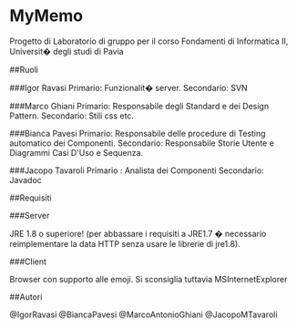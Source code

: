 # MyMemo

Progetto di Laboratorio di gruppo per il corso Fondamenti di Informatica II, Universit� degli studi di Pavia

##Ruoli

###Igor Ravasi 
		Primario: Funzionalit� server.
		Secondario: SVN
	
###Marco Ghiani
		Primario: Responsabile degli Standard e dei Design Pattern.
		Secondario: Stili css etc.
	
###Bianca Pavesi
		Primario: Responsabile delle procedure di Testing automatico dei Componenti.
		Secondario: Responsabile Storie Utente e Diagrammi Casi D'Uso e Sequenza.

###Jacopo Tavaroli
		Primario : Analista dei Componenti
		Secondario: Javadoc

##Requisiti
	
###Server

JRE 1.8 o superiore! (per abbassare i requisiti a JRE1.7 � necessario reimplementare la data HTTP senza usare le librerie  di jre1.8).
	

###Client
	
Browser con supporto alle emoji.
Si sconsiglia tuttavia MSInternetExplorer

##Autori

@IgorRavasi @BiancaPavesi @MarcoAntonioGhiani @JacopoMTavaroli


